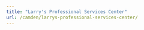 ```yaml
---
title: "Larry's Professional Services Center"
url: /camden/larrys-professional-services-center/
---
```

